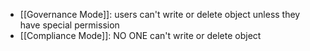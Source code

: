 - [[Governance Mode]]: users can't write or delete object unless they have special permission
- [[Compliance Mode]]: NO ONE can't write or delete object